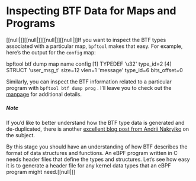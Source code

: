 # Inspecting BTF Data for Maps and Programs

[[null|]][[null|]][[null|]][[null|]]If you want to inspect the BTF types associated with a particular map, `bpftool` makes that easy. For example, here’s the output for the `config` map:

bpftool btf dump map name config
\[1\] TYPEDEF 'u32' type\_id=2
\[4\] STRUCT 'user\_msg\_t' size=12 vlen=1
        'message' type\_id=6 bits\_offset=0

Similarly, you can inspect the BTF information related to a particular program with `bpftool btf dump prog` . I’ll leave you to check out the [manpage](https://oreil.ly/lCoV5) for additional details.

##### Note

If you’d like to better understand how the BTF type data is generated and de-duplicated, there is another [excellent blog post from Andrii Nakryiko](https://oreil.ly/0-a9g) on the subject.

By this stage you should have an understanding of how BTF describes the format of data structures and functions. An eBPF program written in C needs header files that define the types and structures. Let’s see how easy it is to generate a header file for any kernel data types that an eBPF program might need.[[null|]]